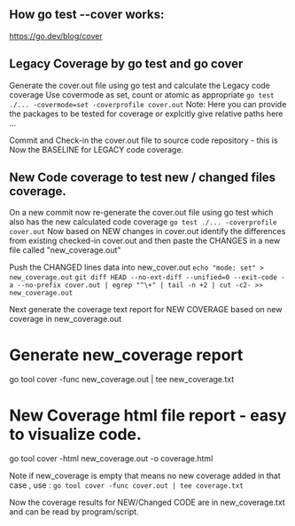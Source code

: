## How go test --cover works:
https://go.dev/blog/cover

## Legacy Coverage by go test and go cover

Generate the cover.out file using go test and calculate the Legacy code coverage
Use covermode as set, count or atomic as appropriate
``` go test ./... -covermode=set -coverprofile cover.out ```
Note: Here you can provide the packages to be tested for coverage or explcitly give relative paths here ...

Commit and Check-in the cover.out file to source code repository - this is Now the BASELINE for LEGACY code coverage.

## New Code coverage to test new / changed files coverage.
On a new commit now re-generate the cover.out file using go test which also has the new calculated code coverage
``` go test ./... -coverprofile cover.out ```
Now based on NEW changes in cover.out identify the differences from existing checked-in cover.out and then paste the CHANGES in a new file called "new_coverage.out"

Push the CHANGED lines data into new_cover.out
``` echo "mode: set" > new_coverage.out ```
``` git diff HEAD --no-ext-diff --unified=0 --exit-code -a --no-prefix cover.out | egrep "^\+" | tail -n +2 | cut -c2- >> new_coverage.out ```

Next generate the coverage text report for NEW COVERAGE based on new coverage in new_coverage.out
# Generate new_coverage report
go tool cover -func new_coverage.out | tee new_coverage.txt 

# New Coverage html file report - easy to visualize code.
go tool cover -html new_coverage.out -o coverage.html

Note if new_coverage is empty that means no new coverage added in that case , use :
``` go tool cover -func cover.out | tee coverage.txt ```

Now the coverage results for NEW/Changed CODE are in new_coverage.txt and can be read by program/script.


